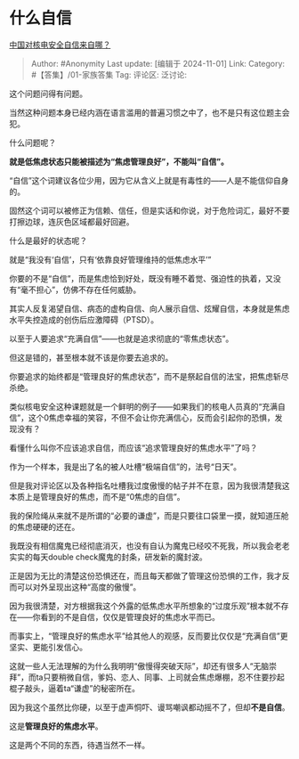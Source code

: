 # 什么自信
[中国对核电安全自信来自哪？](https://www.zhihu.com/question/36213956/answer/20445724718)

> Author: #Anonymity
> Last update: [编辑于 2024-11-01]
> Link:
> Category: #【答集】/01-家族答集 
> Tag: 
> 评论区:
> 泛讨论:

这个问题问得有问题。

当然这种问题本身已经内涵在语言滥用的普遍习惯之中了，也不是只有这位题主会犯。

什么问题呢？

**就是低焦虑状态只能被描述为“焦虑管理良好”，不能叫“自信”。**

“自信”这个词建议各位少用，因为它从含义上就是有毒性的——人是不能信仰自身的。

固然这个词可以被修正为信赖、信任，但是实话和你说，对于危险词汇，最好不要打擦边球，连灰色区域都最好回避。

什么是最好的状态呢？

就是“我没有‘自信’，只有‘依靠良好管理维持的低焦虑水平’”

你要的不是“自信”，而是焦虑恰到好处，既没有睡不着觉、强迫性的执着，又没有“毫不担心”，仿佛不存在任何威胁。

其实人反复渴望自信、病态的虚构自信、向人展示自信、炫耀自信，本身就是焦虑水平失控造成的创伤后应激障碍（PTSD）。

以至于人要追求“充满自信”——也就是追求彻底的“零焦虑状态”。

但这是错的，甚至根本就不该是你要去追求的。

你要追求的始终都是“管理良好的焦虑状态”，而不是祭起自信的法宝，把焦虑斩尽杀绝。

类似核电安全这种课题就是一个鲜明的例子——如果我们的核电人员真的“充满自信”，这个0焦虑幸福的笑容，不但不会让你充满信心，反而会引起你的恐惧，发现没有？

看懂什么叫你不应该追求自信，而应该“追求管理良好的焦虑水平”了吗？

作为一个样本，我是出了名的被人吐槽“极端自信”的，法号“日天”。

但是我对评论区以及各种指名吐槽我过度傲慢的帖子并不在意，因为我很清楚我这本质上是管理良好的焦虑，而不是“0焦虑的自信”。

我的保险绳从来就不是所谓的“必要的谦虚”，而是只要往口袋里一摸，就知道压舱的焦虑硬硬的还在。

我既没有相信魔鬼已经彻底消灭，也没有自认为魔鬼已经咬不死我，所以我会老老实实的每天double check魔鬼的封条，研发新的魔封波。

正是因为无比的清楚这份恐惧还在，而且每天都做了管理这份恐惧的工作，我才反而可以对外呈现出这种“高度的傲慢”。

因为我很清楚，对方根据我这个外露的低焦虑水平所想象的“过度乐观”根本就不存在——你看到的不是自信，仅仅是管理良好的焦虑水平而已。

而事实上，“管理良好的焦虑水平”给其他人的观感，反而要比仅仅是“充满自信”更坚实、更能引发信心。

这就一些人无法理解的为什么我明明“傲慢得突破天际”，却还有很多人“无脑崇拜”，而ta只要稍微自信，爹妈、恋人、同事、上司就会焦虑爆棚，忍不住要抄起棍子敲头，逼着ta“谦虚”的秘密所在。

因为我这个虽然比你硬，以至于虚声恫吓、谩骂嘲讽都动摇不了，但却**不是自信**。

这是**管理良好的焦虑水平**。

这是两个不同的东西，待遇当然不一样。